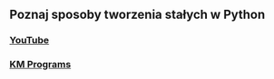 ## Poznaj sposoby tworzenia stałych w Python

### [YouTube](https://youtu.be/4nkDR7-GmBA)
### [KM Programs](https://km-programs.pl/)